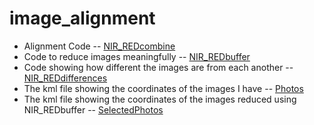 # image_alignment
- Alignment Code -- [NIR_REDcombine](https://github.com/zeynepmirayertunc/image_alignment/blob/master/NIR_REDcombine.py)
- Code to reduce images meaningfully -- [NIR_REDbuffer](https://github.com/zeynepmirayertunc/image_alignment/blob/master/NIR_REDbuffer.py)
- Code showing how different the images are from each another -- [NIR_REDdifferences](https://github.com/zeynepmirayertunc/image_alignment/blob/master/NIR_REDdifferences.py)
- The kml file showing the coordinates of the images I have -- [Photos](https://github.com/zeynepmirayertunc/image_alignment/blob/master/photos.kml)
- The kml file showing the coordinates of the images reduced using NIR_REDbuffer  -- [SelectedPhotos](https://github.com/zeynepmirayertunc/image_alignment/blob/master/selected_photos.kml)
